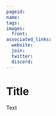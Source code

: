 ```yaml
---
pageid: 
name: 
tags:
images:
  front: 
associated_links:
  website: 
  join: 
  twitter: 
  discord: 
---
```


# Title

Text
